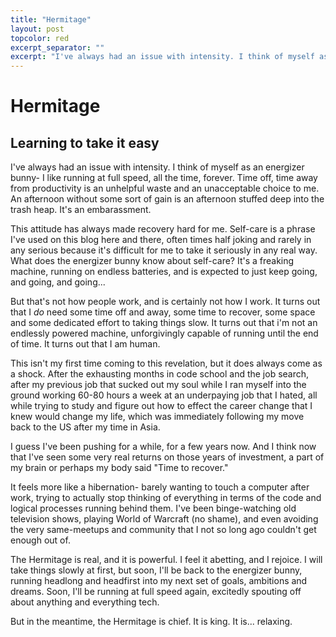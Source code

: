 ```yaml
---
title: "Hermitage"
layout: post
topcolor: red
excerpt_separator: ""
excerpt: "I've always had an issue with intensity. I think of myself as an energizer bunny- I like running at full speed, all the time, forever. Time off, time away from productivity is an unhelpful waste and an unacceptable choice to me. An afternoon without some sort of gain is an afternoon stuffed deep into the trash heap. It's an embarassment."
---
```


# Hermitage
## Learning to take it easy

I've always had an issue with intensity. I think of myself as an energizer bunny- I like running at full speed, all the time, forever. Time off, time away from productivity is an unhelpful waste and an unacceptable choice to me. An afternoon without some sort of gain is an afternoon stuffed deep into the trash heap. It's an embarassment.

This attitude has always made recovery hard for me. Self-care is a phrase I've used on this blog here and there, often times half joking and rarely in any serious because it's difficult for me to take it seriously in any real way. What does the energizer bunny know about self-care? It's a freaking machine, running on endless batteries, and is expected to just keep going, and going, and going...

But that's not how people work, and is certainly not how I work. It turns out that I _do_ need some time off and away, some time to recover, some space and some dedicated effort to taking things slow. It turns out that i'm not an endlessly powered machine, unforgivingly capable of running until the end of time. It turns out that I am human.

This isn't my first time coming to this revelation, but it does always come as a shock. After the exhausting months in code school and the job search, after my previous job that sucked out my soul while I ran myself into the ground working 60-80 hours a week at an underpaying job that I hated, all while trying to study and figure out how to effect the career change that I knew would change my life, which was immediately following my move back to the US after my time in Asia.

I guess I've been pushing for a while, for a few years now. And I think now that I've seen some very real returns on those years of investment, a part of my brain or perhaps my body said "Time to recover."

It feels more like a hibernation- barely wanting to touch a computer after work, trying to actually stop thinking of everything in terms of the code and logical processes running behind them. I've been binge-watching old television shows, playing World of Warcraft (no shame), and even avoiding the very same-meetups and community that I not so long ago couldn't get enough out of.

The Hermitage is real, and it is powerful. I feel it abetting, and I rejoice. I will take things slowly at first, but soon, I'll be back to the energizer bunny, running headlong and headfirst into my next set of goals, ambitions and dreams. Soon, I'll be running at full speed again, excitedly spouting off about anything and everything tech.

But in the meantime, the Hermitage is chief. It is king. It is... relaxing.